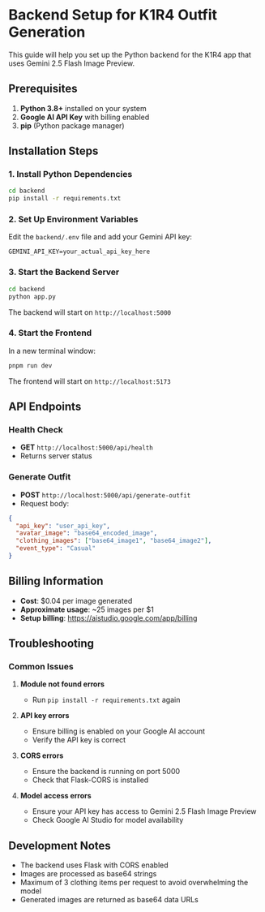 # Backend Setup for K1R4 Outfit Generation

This guide will help you set up the Python backend for the K1R4 app that uses Gemini 2.5 Flash Image Preview.

## Prerequisites

1. **Python 3.8+** installed on your system
2. **Google AI API Key** with billing enabled
3. **pip** (Python package manager)

## Installation Steps

### 1. Install Python Dependencies

```bash
cd backend
pip install -r requirements.txt
```

### 2. Set Up Environment Variables

Edit the `backend/.env` file and add your Gemini API key:

```env
GEMINI_API_KEY=your_actual_api_key_here
```

### 3. Start the Backend Server

```bash
cd backend
python app.py
```

The backend will start on `http://localhost:5000`

### 4. Start the Frontend

In a new terminal window:

```bash
pnpm run dev
```

The frontend will start on `http://localhost:5173`

## API Endpoints

### Health Check
- **GET** `http://localhost:5000/api/health`
- Returns server status

### Generate Outfit
- **POST** `http://localhost:5000/api/generate-outfit`
- Request body:
```json
{
  "api_key": "user_api_key",
  "avatar_image": "base64_encoded_image",
  "clothing_images": ["base64_image1", "base64_image2"],
  "event_type": "Casual"
}
```

## Billing Information

- **Cost**: $0.04 per image generated
- **Approximate usage**: ~25 images per $1
- **Setup billing**: https://aistudio.google.com/app/billing

## Troubleshooting

### Common Issues

1. **Module not found errors**
   - Run `pip install -r requirements.txt` again

2. **API key errors**
   - Ensure billing is enabled on your Google AI account
   - Verify the API key is correct

3. **CORS errors**
   - Ensure the backend is running on port 5000
   - Check that Flask-CORS is installed

4. **Model access errors**
   - Ensure your API key has access to Gemini 2.5 Flash Image Preview
   - Check Google AI Studio for model availability

## Development Notes

- The backend uses Flask with CORS enabled
- Images are processed as base64 strings
- Maximum of 3 clothing items per request to avoid overwhelming the model
- Generated images are returned as base64 data URLs
